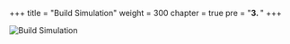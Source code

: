 +++
title = "Build Simulation"
weight = 300
chapter = true
pre = "<b>3. </b>"
+++

![Build Simulation](/slides/build-simulation.png?classes=border)
